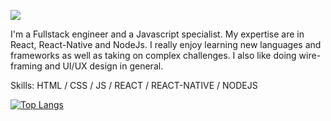 ![](https://user-images.githubusercontent.com/17195591/161571764-d7df2917-cb33-4b49-84d4-350ec436c898.png)

I'm a Fullstack engineer and a Javascript specialist. My expertise are in React, React-Native and NodeJs. I really enjoy learning new languages and frameworks as well as taking on complex challenges. I also like doing wire-framing and UI/UX design in general.

Skills: HTML / CSS / JS / REACT / REACT-NATIVE / NODEJS

[![Top Langs](https://github-readme-stats.vercel.app/api/top-langs/?username=hamzasajid1995)](https://github.com/anuraghazra/github-readme-stats)


